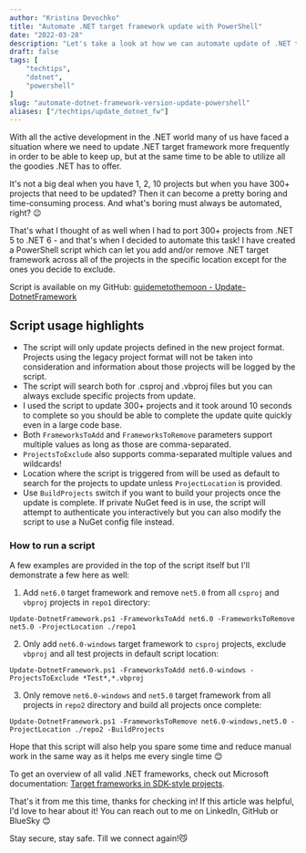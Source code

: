 ```yaml
---
author: "Kristina Devochko"
title: "Automate .NET target framework update with PowerShell"
date: "2022-03-28"
description: "Let's take a look at how we can automate update of .NET target framework across projects with PowerShell."
draft: false
tags: [
    "techtips",
    "dotnet",
    "powershell"
]
slug: "automate-dotnet-framework-version-update-powershell"
aliases: ["/techtips/update_dotnet_fw"]
---
```


With all the active development in the .NET world many of us have faced a situation where we need to update .NET target framework more frequently in order to be able to keep up, but at the same time to be able to utilize all the goodies .NET has to offer.

It's not a big deal when you have 1, 2, 10 projects but when you have 300+ projects that need to be updated? Then it can become a pretty boring and time-consuming process.
And what's boring must always be automated, right? 😉

That's what I thought of as well when I had to port 300+ projects from .NET 5 to .NET 6 - and that's when I decided to automate this task! I have created a PowerShell script which can let you add and/or remove .NET target framework across all of the projects in the specific location except for the ones you decide to exclude.

Script is available on my GitHub: [guidemetothemoon - Update-DotnetFramework](https://github.com/guidemetothemoon/div-dev-resources/blob/main/scripts/dotnet/Update-DotnetFramework.ps1)

## Script usage highlights

- The script will only update projects defined in the new project format. Projects using the legacy project format will not be taken into consideration and information about those projects will be logged by the script.
- The script will search both for .csproj and .vbproj files but you can always exclude specific projects from update.
- I used the script to update 300+ projects and it took around 10 seconds to complete so you should be able to complete the update quite quickly even in a large code base.
- Both ```FrameworksToAdd``` and ```FrameworksToRemove``` parameters support multiple values as long as those are comma-separated.
- ```ProjectsToExclude``` also supports comma-separated multiple values and wildcards!
- Location where the script is triggered from will be used as default to search for the projects to update unless  ```ProjectLocation``` is provided.
- Use ```BuildProjects``` switch if you want to build your projects once the update is complete. If private NuGet feed is in use, the script will attempt to authenticate you interactively but you can also modify the script to use a NuGet config file instead.

### How to run a script

A few examples are provided in the top of the script itself but I'll demonstrate a few here as well:

1. Add ```net6.0``` target framework and remove ```net5.0``` from all ```csproj``` and ```vbproj``` projects in ```repo1``` directory:

```shell
Update-DotnetFramework.ps1 -FrameworksToAdd net6.0 -FrameworksToRemove net5.0 -ProjectLocation ./repo1
```
<!-- markdownlint-disable-next-line MD029 -->
2. Only add  ```net6.0-windows``` target framework to ```csproj``` projects, exclude ```vbproj``` and all test projects in default script location:

```shell
Update-DotnetFramework.ps1 -FrameworksToAdd net6.0-windows -ProjectsToExclude *Test*,*.vbproj
```
<!-- markdownlint-disable-next-line MD029 -->
3. Only remove ```net6.0-windows``` and ```net5.0``` target framework from all projects in ```repo2``` directory and build all projects once complete:

```shell
Update-DotnetFramework.ps1 -FrameworksToRemove net6.0-windows,net5.0 -ProjectLocation ./repo2 -BuildProjects
```

Hope that this script will also help you spare some time and reduce manual work in the same way as it helps me every single time 😊

To get an overview of all valid .NET frameworks, check out Microsoft documentation: [Target frameworks in SDK-style projects](https://docs.microsoft.com/en-us/dotnet/standard/frameworks).

That's it from me this time, thanks for checking in!
If this article was helpful, I'd love to hear about it! You can reach out to me on LinkedIn, GitHub or BlueSky 😊

Stay secure, stay safe.
Till we connect again!😼
